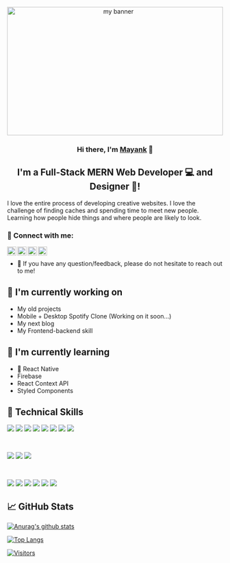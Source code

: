 <p align="center">
  <a href="https://www.linkedin.com/in/mayank-raj-ba32a2205/" target="_blank" rel="noreferrer"><img src="./Blue.png" alt="my banner" height='300px' width='100%'></a>
</p>

<h3 align="center">
Hi there, I'm <a href="https://www.linkedin.com/in/mayank-raj-ba32a2205/" target="_blank" rel="noreferrer">Mayank</a> 👋
</h3>

<h2 align="center">
I'm a Full-Stack MERN Web Developer 💻 and Designer 🎨!
</h2> 

I love the entire process of developing creative websites. I love the challenge of finding caches and spending time to meet new people. Learning how people hide things and where people are likely to look.

### 🤝 Connect with me:

<a href="https://www.linkedin.com/in/mayank-raj-ba32a2205/"><img align="left" src="https://raw.githubusercontent.com/yushi1007/yushi1007/main/images/linkedin.svg" alt="Mayank Raj | LinkedIn" width="21px"/></a>
<a href="https://www.instagram.com/shah_mayank__/"><img align="left" src="https://raw.githubusercontent.com/yushi1007/yushi1007/main/images/instagram.svg" alt="Mayank Raj | Instagram" width="21px"/></a>
<a href="https://www.quora.com/profile/Mayank-Raj-344"><img align="left" src="https://external-content.duckduckgo.com/iu/?u=https%3A%2F%2Fimages.vexels.com%2Fmedia%2Fusers%2F3%2F137401%2Fisolated%2Fpreview%2F00300d00be87848b87d820f2664bc7eb-quora-icon-logo-by-vexels.png&f=1&nofb=1&ipt=6ee876b506fe1db79feb18665f120588511d57b84344ac97ea6aa8729cedb2ef&ipo=images" alt="Mayank Raj | Quora" width="21px"/></a>
<a href="https://leetcode.com/leadermayank24/"><img align="left" src="https://leetcode.com/_next/static/images/logo-ff2b712834cf26bf50a5de58ee27bcef.png" alt="Mayank Raj | Leetcode" width="21px"/></a>
</br>
- 💬 If you have any question/feedback, please do not hesitate to reach out to me!

## 🔭 I'm currently working on

- My old projects
- Mobile + Desktop Spotify Clone (Working on it soon...)
- My next blog
- My Frontend-backend skill

## 🌱 I'm currently learning

- 📱 React Native
- Firebase
- React Context API
- Styled Components  

## 💼 Technical Skills

![](https://img.shields.io/badge/Code-React-informational?style=flat&logo=react&color=61DAFB)
![](https://img.shields.io/badge/Code-Redux-informational?style=flat&logo=Redux&color=764ABC)
![](https://img.shields.io/badge/Code-JavaScript-informational?style=flat&logo=JavaScript&color=F7DF1E)
![](https://img.shields.io/badge/Code-DSA-informational?style=flat&logo=DSA&color=CC342D)
![](https://img.shields.io/badge/Code-Java-informational?style=flat&logo=Java&color=CC0000)
![](https://img.shields.io/badge/Code-HTML5-informational?style=flat&logo=HTML5&color=E34F26)
![](https://img.shields.io/badge/Code-MongoDB-informational?style=flat&logo=MongoDB&color=336791)
![](https://img.shields.io/badge/Code-SQLite-informational?style=flat&logo=SQLite&color=003B57)

</br>

![](https://img.shields.io/badge/Style-Bootstrap-informational?style=flat&logo=Bootstrap&color=7952B3)
![](https://img.shields.io/badge/Style-CSS3-informational?style=flat&logo=CSS3&color=1572B6)
![](https://img.shields.io/badge/Style-styled--components-informational?style=flat&logo=styled-components&color=DB7093)


</br>

![](https://img.shields.io/badge/Tools-Figma-informational?style=flat&logo=Figma&color=F24E1E)
![](https://img.shields.io/badge/Tools-NPM-informational?style=flat&logo=NPM&color=CB3837)
![](https://img.shields.io/badge/Tools-Heroku-informational?style=flat&logo=Heroku&color=430098)
![](https://img.shields.io/badge/Tools-Netlify-informational?style=flat&logo=netlify&color=00C7B7)
![](https://img.shields.io/badge/Tools-Git-informational?style=flat&logo=Git&color=F05032)
![](https://img.shields.io/badge/Tools-GitHub-informational?style=flat&logo=GitHub&color=181717)

<!-- ## 📝 Latest Blog Posts

- [Deploy Rails API Backend to Heroku and React Frontend to Netlify](https://yushi95.medium.com/deploy-rails-api-backend-to-heroku-and-react-frontend-to-netlify-b515239d5022)
- [Animation Login Popup Form by Using React State Hook and CSS](https://medium.com/geekculture/animation-login-popup-form-by-using-react-state-hook-and-css-7ecf803f1fa9)
- [Checklist ✅ for Rails Application](https://yushi95.medium.com/checklist-for-rails-application-30868cb4f48b)
- [Self and Operator in Ruby](https://blog.usejournal.com/self-in-ruby-5e8a91fa4602) -->

## 📈 GitHub Stats 

[![Anurag's github stats](https://github-readme-stats.vercel.app/api?username=mayankCreation0)](https://github.com/mayankCreation0)

[![Top Langs](https://github-readme-stats.vercel.app/api/top-langs/?username=mayankCreation0&layout=compact)](https://github.com/mayankCreation0)

[![Visitors](https://visitor-badge.glitch.me/badge?page_id=mayankCreation0.mayankCreation0)](https://github.com/mayankCreation0)
